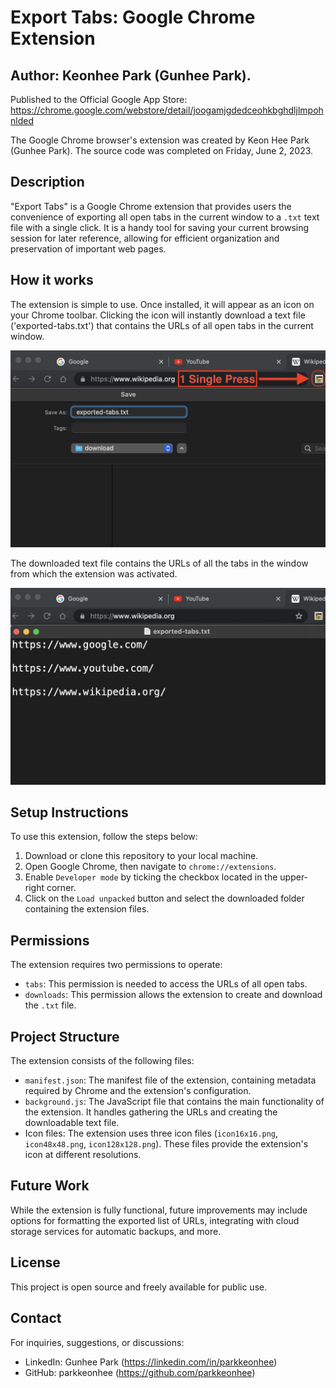 # Export Tabs: Google Chrome Extension

## Author: Keonhee Park (Gunhee Park).

Published to the Official Google App Store: https://chrome.google.com/webstore/detail/joogamjgdedceohkbghdljlmpohnlded

The Google Chrome browser's extension was created by Keon Hee Park (Gunhee Park).
The source code was completed on Friday, June 2, 2023.

## Description

"Export Tabs" is a Google Chrome extension that provides users the convenience of exporting all open tabs in the current window to a `.txt` text file with a single click. It is a handy tool for saving your current browsing session for later reference, allowing for efficient organization and preservation of important web pages.

## How it works

The extension is simple to use. Once installed, it will appear as an icon on your Chrome toolbar. Clicking the icon will instantly download a text file ('exported-tabs.txt') that contains the URLs of all open tabs in the current window.

![Screenshot of the extension in use](demo-screenshots/Step-1-Export-Tabs-Demo.jpg "Using the 'Export Tabs' extension")

The downloaded text file contains the URLs of all the tabs in the window from which the extension was activated.

![Screenshot of the exported file](demo-screenshots/Step-2-Export-Tabs-Output.jpg "Exported 'exported-tabs.txt' file")

## Setup Instructions

To use this extension, follow the steps below:

1. Download or clone this repository to your local machine.
2. Open Google Chrome, then navigate to `chrome://extensions`.
3. Enable `Developer mode` by ticking the checkbox located in the upper-right corner.
4. Click on the `Load unpacked` button and select the downloaded folder containing the extension files.

## Permissions

The extension requires two permissions to operate:

- `tabs`: This permission is needed to access the URLs of all open tabs.
- `downloads`: This permission allows the extension to create and download the `.txt` file.

## Project Structure

The extension consists of the following files:

- `manifest.json`: The manifest file of the extension, containing metadata required by Chrome and the extension's configuration.
- `background.js`: The JavaScript file that contains the main functionality of the extension. It handles gathering the URLs and creating the downloadable text file.
- Icon files: The extension uses three icon files (`icon16x16.png`, `icon48x48.png`, `icon128x128.png`). These files provide the extension's icon at different resolutions.

## Future Work

While the extension is fully functional, future improvements may include options for formatting the exported list of URLs, integrating with cloud storage services for automatic backups, and more.

## License

This project is open source and freely available for public use. 

## Contact

For inquiries, suggestions, or discussions:

- LinkedIn: Gunhee Park (https://linkedin.com/in/parkkeonhee)
- GitHub: parkkeonhee (https://github.com/parkkeonhee)
